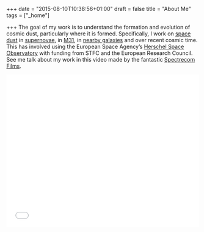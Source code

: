 +++
date = "2015-08-10T10:38:56+01:00"
draft = false
title = "About Me"
tags = ["_home"]

+++
The goal of my work is to understand the formation and evolution of cosmic dust, particularly where it is formed.  Specifically, I work on [space dust](/space-dust/) in [supernovae](/supernova-dust-factories/), in [M31](/dust-in-the-andromeda-galaxy/), in [nearby galaxies](/hrs-results/) and over recent cosmic time. This has involved using the European Space Agency’s [Herschel Space Observatory](/blind-dusty-survey-of-the-sky/) with funding from STFC and the European Research Council. See me talk about my work in this video made by the fantastic [Spectrecom Films](http://www.spectrecom.co.uk/).

<iframe id="fitvid627991" src="//fast.wistia.net/embed/iframe/ae0vkd5evc" allowtransparency="true" scrolling="no" class="wistia_embed" name="wistia_embed" allowfullscreen="allowfullscreen" mozallowfullscreen="mozallowfullscreen" webkitallowfullscreen="webkitallowfullscreen" oallowfullscreen="oallowfullscreen" msallowfullscreen="msallowfullscreen" frameborder="0" style="width:100%;height:400px"></iframe>
